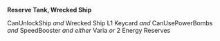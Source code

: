 ﻿**Reserve Tank, Wrecked Ship**

CanUnlockShip *and* Wrecked Ship L1 Keycard *and* CanUsePowerBombs *and* SpeedBooster *and either* Varia *or* 2 Energy Reserves
